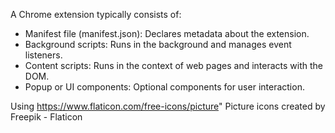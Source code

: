 A Chrome extension typically consists of:
- Manifest file (manifest.json): Declares metadata about the extension.
- Background scripts: Runs in the background and manages event listeners.
- Content scripts: Runs in the context of web pages and interacts with the DOM.
- Popup or UI components: Optional components for user interaction.



Using https://www.flaticon.com/free-icons/picture" Picture icons created by Freepik - Flaticon

